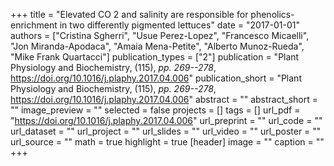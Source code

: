+++
title = "Elevated CO 2 and salinity are responsible for phenolics-enrichment in two differently pigmented lettuces"
date = "2017-01-01"
authors = ["Cristina Sgherri", "Usue Perez-Lopez", "Francesco Micaelli", "Jon Miranda-Apodaca", "Amaia Mena-Petite", "Alberto Munoz-Rueda", "Mike Frank Quartacci"]
publication_types = ["2"]
publication = "Plant Physiology and Biochemistry, (115), _pp. 269--278_, https://doi.org/10.1016/j.plaphy.2017.04.006"
publication_short = "Plant Physiology and Biochemistry, (115), _pp. 269--278_, https://doi.org/10.1016/j.plaphy.2017.04.006"
abstract = ""
abstract_short = ""
image_preview = ""
selected = false
projects = []
tags = []
url_pdf = "https://doi.org/10.1016/j.plaphy.2017.04.006"
url_preprint = ""
url_code = ""
url_dataset = ""
url_project = ""
url_slides = ""
url_video = ""
url_poster = ""
url_source = ""
math = true
highlight = true
[header]
image = ""
caption = ""
+++
